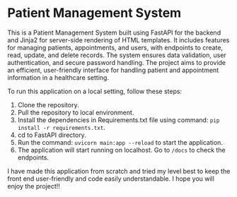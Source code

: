 # Patient Management System
This is a Patient Management System built using FastAPI for the backend and Jinja2 for server-side rendering of HTML templates. It includes features for managing patients, appointments, and users, with endpoints to create, read, update, and delete records. The system ensures data validation, user authentication, and secure password handling. The project aims to provide an efficient, user-friendly interface for handling patient and appointment information in a healthcare setting.

To run this application on a local setting, follow these steps:
1. Clone the repository.
2. Pull the repository to local environment.
3. Install the dependencies in Requirements.txt file using command: `pip install -r requirements.txt`.
4. cd to FastAPI directory.
5. Run the command: `uvicorn main:app --reload` to start the application.
6. The application will start running on localhost. Go to `/docs` to check the endpoints.

I have made this application from scratch and tried my level best to keep the front end user-friendly and code easily understandable. I hope you will enjoy the project!!
